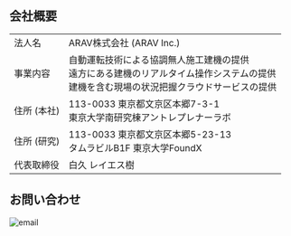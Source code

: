 ## 会社概要

| | |
|:---|:---|
|法人名|ARAV株式会社 (ARAV Inc.)|
|事業内容|自動運転技術による協調無人施工建機の提供<br>遠方にある建機のリアルタイム操作システムの提供<br>建機を含む現場の状況把握クラウドサービスの提供|
|住所 (本社)|113-0033 東京都文京区本郷7-3-1<br>東京大学南研究棟アントレプレナーラボ|
|住所 (研究)|113-0033 東京都文京区本郷5-23-13<br>タムラビルB1F 東京大学FoundX|
|代表取締役|白久 レイエス樹|

## お問い合わせ

![email](https://user-images.githubusercontent.com/36523448/78233622-fc3cf000-7510-11ea-8f99-4c2b9952082d.png)
